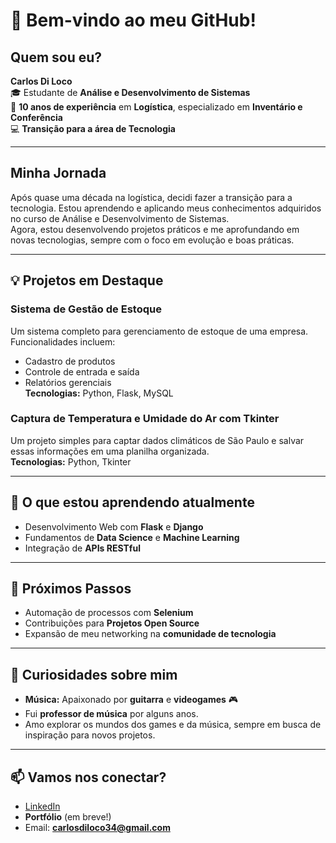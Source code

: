 # 👋 **Bem-vindo ao meu GitHub!**

## **Quem sou eu?**  
**Carlos Di Loco**  
🎓 Estudante de **Análise e Desenvolvimento de Sistemas**  
🚛 **10 anos de experiência** em **Logística**, especializado em **Inventário e Conferência**  
💻 **Transição para a área de Tecnologia**

---

## **Minha Jornada**  
Após quase uma década na logística, decidi fazer a transição para a tecnologia. Estou aprendendo e aplicando meus conhecimentos adquiridos no curso de Análise e Desenvolvimento de Sistemas.  
Agora, estou desenvolvendo projetos práticos e me aprofundando em novas tecnologias, sempre com o foco em evolução e boas práticas.

---

## 💡 **Projetos em Destaque**

### **Sistema de Gestão de Estoque**  
Um sistema completo para gerenciamento de estoque de uma empresa. Funcionalidades incluem:
- Cadastro de produtos
- Controle de entrada e saída
- Relatórios gerenciais  
**Tecnologias:** Python, Flask, MySQL

### **Captura de Temperatura e Umidade do Ar com Tkinter**  
Um projeto simples para captar dados climáticos de São Paulo e salvar essas informações em uma planilha organizada.  
**Tecnologias:** Python, Tkinter

---

## 🚀 **O que estou aprendendo atualmente**
- Desenvolvimento Web com **Flask** e **Django**  
- Fundamentos de **Data Science** e **Machine Learning**  
- Integração de **APIs RESTful**

---

## 🌱 **Próximos Passos**
- Automação de processos com **Selenium**  
- Contribuições para **Projetos Open Source**  
- Expansão de meu networking na **comunidade de tecnologia**

---

## 🎸 **Curiosidades sobre mim**  
- **Música:** Apaixonado por **guitarra** e **videogames** 🎮  
- Fui **professor de música** por alguns anos.  
- Amo explorar os mundos dos games e da música, sempre em busca de inspiração para novos projetos.

---

## 📫 **Vamos nos conectar?**
- [LinkedIn](https://www.linkedin.com/in/carlos-di-loco-12a379161/)  
- **Portfólio** (em breve!)  
- Email: **carlosdiloco34@gmail.com**
